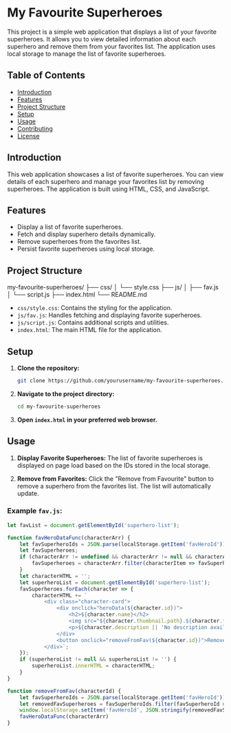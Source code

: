 # My Favourite Superheroes

This project is a simple web application that displays a list of your favorite superheroes. It allows you to view detailed information about each superhero and remove them from your favorites list. The application uses local storage to manage the list of favorite superheroes.

## Table of Contents

- [Introduction](#introduction)
- [Features](#features)
- [Project Structure](#project-structure)
- [Setup](#setup)
- [Usage](#usage)
- [Contributing](#contributing)
- [License](#license)

## Introduction

This web application showcases a list of favorite superheroes. You can view details of each superhero and manage your favorites list by removing superheroes. The application is built using HTML, CSS, and JavaScript.

## Features

- Display a list of favorite superheroes.
- Fetch and display superhero details dynamically.
- Remove superheroes from the favorites list.
- Persist favorite superheroes using local storage.

## Project Structure

my-favourite-superheroes/
├── css/
│ └── style.css
├── js/
│ ├── fav.js
│ └── script.js
├── index.html
└── README.md


- `css/style.css`: Contains the styling for the application.
- `js/fav.js`: Handles fetching and displaying favorite superheroes.
- `js/script.js`: Contains additional scripts and utilities.
- `index.html`: The main HTML file for the application.

## Setup

1. **Clone the repository:**

    ```sh
    git clone https://github.com/yourusername/my-favourite-superheroes.git
    ```

2. **Navigate to the project directory:**

    ```sh
    cd my-favourite-superheroes
    ```

3. **Open `index.html` in your preferred web browser.**

## Usage

1. **Display Favorite Superheroes:** The list of favorite superheroes is displayed on page load based on the IDs stored in the local storage.

2. **Remove from Favorites:** Click the "Remove from Favourite" button to remove a superhero from the favorites list. The list will automatically update.

### Example `fav.js`:

```javascript
let favList = document.getElementById('superhero-list');

function favHeroDataFunc(characterArr) {
    let favSuperheroIds = JSON.parse(localStorage.getItem('favHeroId')) || []
    let favSuperheroes;
    if (characterArr != undefined && characterArr != null && characterArr != '') {
        favSuperheroes = characterArr.filter(characterItem => favSuperheroIds.includes(characterItem.id))
    }
    let characterHTML = '';
    let superheroList = document.getElementById('superhero-list');
    favSuperheroes.forEach(character => {
        characterHTML += `
            <div class="character-card">
                <div onclick="heroData(${character.id})">
                    <h2>${character.name}</h2>
                    <img src="${character.thumbnail.path}.${character.thumbnail.extension}" alt="${character.name}">
                    <p>${character.description || 'No description available.'}</p>
                </div>
                <button onclick="removeFromFav(${character.id})">Remove from Favourite</button>
            </div>`;
    });
    if (superheroList != null && superheroList != '') {
        superheroList.innerHTML = characterHTML;
    }
}

function removeFromFav(characterId) {
    let favSuperheroIds = JSON.parse(localStorage.getItem('favHeroId')) || []
    let removedFavSuperheroes = favSuperheroIds.filter(favSuperheroId => favSuperheroId !== characterId);
    window.localStorage.setItem('favHeroId', JSON.stringify(removedFavSuperheroes));
    favHeroDataFunc(characterArr)
}
